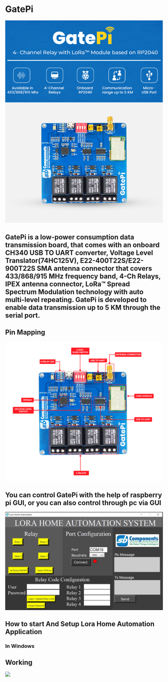 # GatePi
<img src= "https://github.com/sbcshop/GatePi/blob/main/images/img4.png" />

## GatePi is a low-power consumption data transmission board, that comes with an onboard CH340 USB TO UART converter, Voltage Level Translator(74HC125V), E22-400T22S/E22-900T22S SMA antenna connector that covers 433/868/915 MHz frequency band, 4-Ch Relays, IPEX antenna connector, LoRa™ Spread Spectrum Modulation technology with auto multi-level repeating. GatePi is developed to enable data transmission up to 5 KM through the serial port.

## Pin Mapping
<img src= "https://github.com/sbcshop/GatePi/blob/main/images/img1.png" />

## You can control GatePi with the help of raspberry pi GUI, or you can also control through pc via GUI
<img src="https://github.com/sbcshop/GatePi/blob/main/images/img7.JPG" />

## How to start And Setup Lora Home Automation Application
### In Windows
## Working
<img src="https://github.com/sbcshop/GatePi/blob/main/images/giff.gif" />



